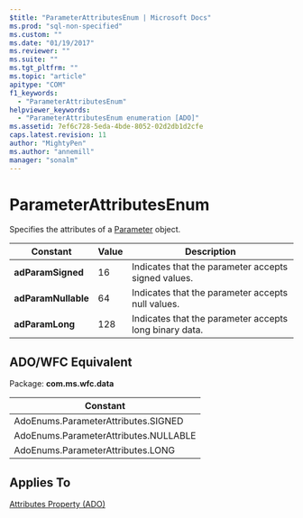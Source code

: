 ```yaml
---
$title: "ParameterAttributesEnum | Microsoft Docs"
ms.prod: "sql-non-specified"
ms.custom: ""
ms.date: "01/19/2017"
ms.reviewer: ""
ms.suite: ""
ms.tgt_pltfrm: ""
ms.topic: "article"
apitype: "COM"
f1_keywords: 
  - "ParameterAttributesEnum"
helpviewer_keywords: 
  - "ParameterAttributesEnum enumeration [ADO]"
ms.assetid: 7ef6c728-5eda-4bde-8052-02d2db1d2cfe
caps.latest.revision: 11
author: "MightyPen"
ms.author: "annemill"
manager: "sonalm"
---
```

# ParameterAttributesEnum
Specifies the attributes of a [Parameter](../../../ado/reference/ado-api/parameter-object.md) object.  
  
|Constant|Value|Description|  
|--------------|-----------|-----------------|  
|**adParamSigned**|16|Indicates that the parameter accepts signed values.|  
|**adParamNullable**|64|Indicates that the parameter accepts null values.|  
|**adParamLong**|128|Indicates that the parameter accepts long binary data.|  
  
## ADO/WFC Equivalent  
 Package: **com.ms.wfc.data**  
  
|Constant|  
|--------------|  
|AdoEnums.ParameterAttributes.SIGNED|  
|AdoEnums.ParameterAttributes.NULLABLE|  
|AdoEnums.ParameterAttributes.LONG|  
  
## Applies To  
 [Attributes Property (ADO)](../../../ado/reference/ado-api/attributes-property-ado.md)